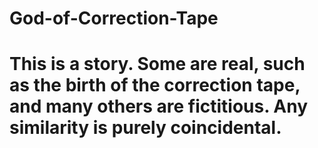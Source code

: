 # God-of-Correction-Tape
# This is a story. Some are real, such as the birth of the correction tape, and many others are fictitious. Any similarity is purely coincidental.
